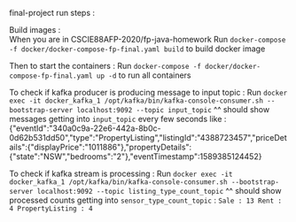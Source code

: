 final-project run steps :   

Build images :   
    When you are in CSCIE88AFP-2020/fp-java-homework
    Run `docker-compose -f docker/docker-compose-fp-final.yaml build` to build docker image

Then to start the containers :
    Run `docker-compose -f docker/docker-compose-fp-final.yaml up -d` to run all containers

To check if kafka producer is producing message to input topic :
    Run `docker exec -it docker_kafka_1 /opt/kafka/bin/kafka-console-consumer.sh --bootstrap-server localhost:9092 --topic input_topic`
    ^^ should show messages getting into `input_topic` every few seconds like :
    {"eventId":"340a0c9a-22e6-442a-8b0c-0d62b531dd50","type":"PropertyListing","listingId":"4388723457","priceDetails":{"displayPrice":"1011886"},"propertyDetails":{"state":"NSW","bedrooms":"2"},"eventTimestamp":1589385124452}

To check if kafka stream is processing :
    Run `docker exec -it docker_kafka_1 /opt/kafka/bin/kafka-console-consumer.sh --bootstrap-server localhost:9092 --topic listing_type_count_topic`
    ^^ should show processed counts getting into `sensor_type_count_topic`  :
    `Sale : 13
     Rent : 4
     PropertyListing : 4`

